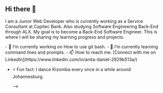 ## Hi there 👋
<p> I am a Junior Web Developer who is currently working as a Service Consultant at Capitec Bank. Also studying Software Engineering Back-End through ALX. My goal is to become a Back-End Software Engineer. This is where I will be sharing my learning progress and projects. </p>

<p>
- 🔭 I’m currently working on How to use git bash.
- 🌱 I’m currently learning command lines and prompts.
- 📫 How to reach me: [Connect with me on LinkedIn](https://www.linkedin.com/in/anita-daniel-2929b513a/)

- ⚡ Fun fact: I dance Kizomba every once in a while around Johannesburg. </p>
-->

<!--
**AnitaDaniel77/AnitaDaniel77** is a ✨ _special_ ✨ repository because its `README.md` (this file) appears on your GitHub profile.


